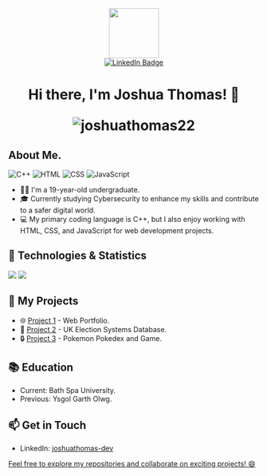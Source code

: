 
<div id="header" align="center">
  <img src="https://media.giphy.com/media/jdPMeyv9rn0hZHh8n9/giphy.gif" width="100"/>


<div id="badges">
  <a href="https://www.linkedin.com/in/joshuathomas-dev/">
    <img src="https://img.shields.io/badge/LinkedIn-blue?style=for-the-badge&logo=linkedin&logoColor=white" alt="LinkedIn Badge"/>
  </a>
  
  <!--
  <a href="https://www.youtube.com/channel/UCCTnOo3TmTYjGByLsMBxt7w">
    <img src="https://img.shields.io/badge/YouTube-red?style=for-the-badge&logo=youtube&logoColor=white" alt="Youtube Badge"/>
  </a>
  <a href="your-twitter-URL">
    <img src="https://img.shields.io/badge/Twitter-blue?style=for-the-badge&logo=twitter&logoColor=white" alt="Twitter Badge"/>
  </a>
  -->
  
</div>
</div>

<h1 align="center">Hi there, I'm Joshua Thomas! 👋
<p align="center"> <img src="https://komarev.com/ghpvc/?username=joshuathomas22&label=Profile%20views&color=0e75b6&style=flat" alt="joshuathomas22" /> </p></h1>


## About Me.
![C++](https://img.shields.io/badge/-C++-00599C?style=flat&logo=c%2B%2B&logoColor=white)
![HTML](https://img.shields.io/badge/-HTML-E34F26?style=flat&logo=html5&logoColor=white)
![CSS](https://img.shields.io/badge/-CSS-1572B6?style=flat&logo=css3&logoColor=white)
![JavaScript](https://img.shields.io/badge/-JavaScript-F7DF1E?style=flat&logo=javascript&logoColor=black)
- 👨‍💻 I'm a 19-year-old undergraduate.
- 🎓 Currently studying Cybersecurity to enhance my skills and contribute to a safer digital world.
- 💻 My primary coding language is C++, but I also enjoy working with HTML, CSS, and JavaScript for web development projects.

## 🔧 Technologies & Statistics
<div>
<img src="https://raw.githubusercontent.com/joshuathomas22/github-stats/master/generated/overview.svg#gh-dark-mode-only"/>
<img src="https://raw.githubusercontent.com/joshuathomas22/github-stats/master/generated/languages.svg#gh-dark-mode-only"/>
</div>


## 🚀 My Projects
- 🌐 [Project 1](#) - Web Portfolio.
- 📱 [Project 2](#) - UK Election Systems Database.
- 🔒 [Project 3](#) - Pokemon Pokedex and Game.




## 📚 Education
- Current: Bath Spa University.
- Previous: Ysgol Garth Olwg.

## 📫 Get in Touch
- LinkedIn: <a href="https://www.linkedin.com/in/joshuathomas-dev/"> joshuathomas-dev
  
Feel free to explore my repositories and collaborate on exciting projects! 😄
